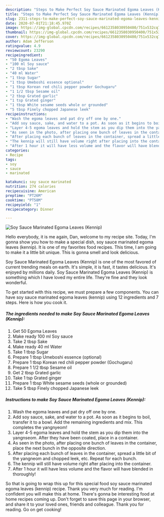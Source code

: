 ```yaml
---
description: "Steps to Make Perfect Soy Sauce Marinated Egoma Leaves (Kennip)"
title: "Steps to Make Perfect Soy Sauce Marinated Egoma Leaves (Kennip)"
slug: 2311-steps-to-make-perfect-soy-sauce-marinated-egoma-leaves-kennip
date: 2020-07-01T21:18:45.970Z
image: https://img-global.cpcdn.com/recipes/6612358030950400/751x532cq70/soy-sauce-marinated-egoma-leaves-kennip-recipe-main-photo.jpg
thumbnail: https://img-global.cpcdn.com/recipes/6612358030950400/751x532cq70/soy-sauce-marinated-egoma-leaves-kennip-recipe-main-photo.jpg
cover: https://img-global.cpcdn.com/recipes/6612358030950400/751x532cq70/soy-sauce-marinated-egoma-leaves-kennip-recipe-main-photo.jpg
author: Adam Jefferson
ratingvalue: 4.9
reviewcount: 23290
recipeingredient:
- "50 Egoma Leaves"
- "100 ml Soy sauce"
- "2 tbsp Sake"
- "40 ml Water"
- "1 tbsp Sugar"
- "1 tbsp Umeboshi essence optional"
- "1 tbsp Korean red chili pepper powder Gochugaru"
- "1 1/2 tbsp Sesame oil"
- "2 tbsp Grated garlic"
- "1 tsp Grated ginger"
- "1 tbsp White sesame seeds whole or grounded"
- "5 tbsp Finely chopped Japanese leek"
recipeinstructions:
- "Wash the egoma leaves and pat dry off one by one."
- "Add soy sauce, sake, and water to a pot. As soon as it begins to boil, transfer it to a bowl. Add the remaining ingredients and mix. This completes the yangnyeom!"
- "Layer 4-5 egoma leaves and hold the stem as you dip them into the yangnseom. After they have been coated, place in a container."
- "As seen in the photo, after placing one bunch of leaves in the container, place the next bunch in the opposite direction."
- "After placing each bunch of leaves in the container, spread a little bit of the yangneom and chopped leek, etc. Repeat for each bunch."
- "The kennip will still have volume right after placing into the container."
- "After 1 hour it will have less volume and the flavor will have blended in thoroughly!"
categories:
- Recipe
tags:
- soy
- sauce
- marinated

katakunci: soy sauce marinated 
nutrition: 274 calories
recipecuisine: American
preptime: "PT26M"
cooktime: "PT58M"
recipeyield: "1"
recipecategory: Dinner

---
```



![Soy Sauce Marinated Egoma Leaves (Kennip)](https://img-global.cpcdn.com/recipes/6612358030950400/751x532cq70/soy-sauce-marinated-egoma-leaves-kennip-recipe-main-photo.jpg)

Hello everybody, it is me again, Dan, welcome to my recipe site. Today, I'm gonna show you how to make a special dish, soy sauce marinated egoma leaves (kennip). It is one of my favorites food recipes. This time, I am going to make it a little bit unique. This is gonna smell and look delicious.



Soy Sauce Marinated Egoma Leaves (Kennip) is one of the most favored of current trending meals on earth. It's simple, it is fast, it tastes delicious. It's enjoyed by millions daily. Soy Sauce Marinated Egoma Leaves (Kennip) is something which I have loved my entire life. They're fine and they look wonderful.


To get started with this recipe, we must prepare a few components. You can have soy sauce marinated egoma leaves (kennip) using 12 ingredients and 7 steps. Here is how you cook it.

<!--inarticleads1-->

##### The ingredients needed to make Soy Sauce Marinated Egoma Leaves (Kennip):

1. Get 50 Egoma Leaves
1. Make ready 100 ml Soy sauce
1. Take 2 tbsp Sake
1. Make ready 40 ml Water
1. Take 1 tbsp Sugar
1. Prepare 1 tbsp Umeboshi essence (optional)
1. Prepare 1 tbsp Korean red chili pepper powder (Gochugaru)
1. Prepare 1 1/2 tbsp Sesame oil
1. Get 2 tbsp Grated garlic
1. Take 1 tsp Grated ginger
1. Prepare 1 tbsp White sesame seeds (whole or grounded)
1. Take 5 tbsp Finely chopped Japanese leek




<!--inarticleads2-->

##### Instructions to make Soy Sauce Marinated Egoma Leaves (Kennip):

1. Wash the egoma leaves and pat dry off one by one.
1. Add soy sauce, sake, and water to a pot. As soon as it begins to boil, transfer it to a bowl. Add the remaining ingredients and mix. This completes the yangnyeom!
1. Layer 4-5 egoma leaves and hold the stem as you dip them into the yangnseom. After they have been coated, place in a container.
1. As seen in the photo, after placing one bunch of leaves in the container, place the next bunch in the opposite direction.
1. After placing each bunch of leaves in the container, spread a little bit of the yangneom and chopped leek, etc. Repeat for each bunch.
1. The kennip will still have volume right after placing into the container.
1. After 1 hour it will have less volume and the flavor will have blended in thoroughly!




So that is going to wrap this up for this special food soy sauce marinated egoma leaves (kennip) recipe. Thank you very much for reading. I'm confident you will make this at home. There's gonna be interesting food at home recipes coming up. Don't forget to save this page in your browser, and share it to your loved ones, friends and colleague. Thank you for reading. Go on get cooking!

